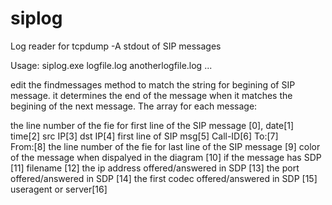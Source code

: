 # siplog
Log reader for tcpdump -A stdout of SIP messages

Usage: siplog.exe logfile.log anotherlogfile.log ...

edit the findmessages method to match the string for begining of SIP message.
it determines the end of the message when it matches the begining of the next message.
The array for each message:

the line number of the fie for first line of the SIP message [0], 
date[1] 
time[2]
src IP[3]
dst IP[4]
first line of SIP msg[5] 
Call-ID[6]
To:[7]  
From:[8]
the line number of the fie for last line of the SIP message [9]
color of the message when dispalyed in the diagram [10]
if the message has SDP [11]
filename [12]
the ip address offered/answered in SDP  [13]
the port offered/answered in SDP [14]
the first codec offered/answered in SDP [15]
useragent or server[16]
